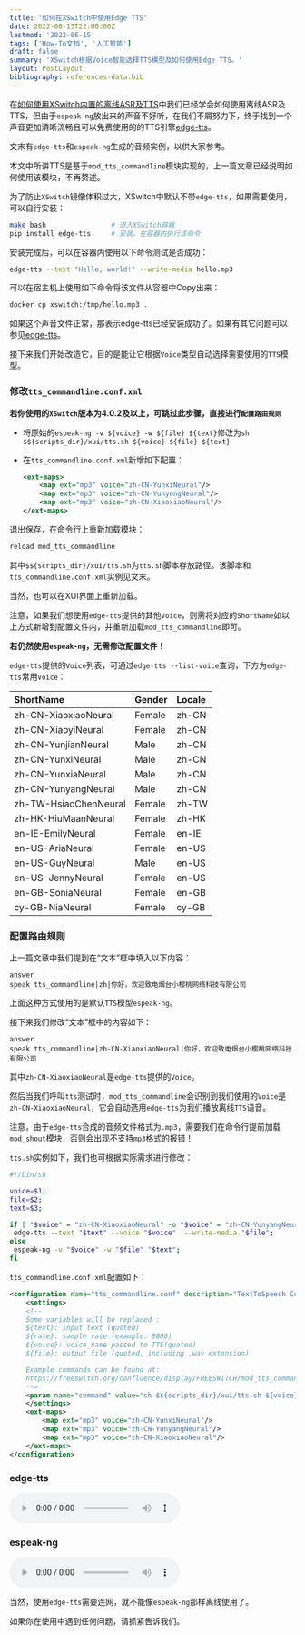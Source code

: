 ```yaml
---
title: '如何在XSwitch中使用Edge TTS'
date: 2022-06-15T22:00:00Z
lastmod: '2022-06-15'
tags: ['How-To文档', '人工智能']
draft: false
summary: 'XSwitch根据Voice智能选择TTS模型及如何使用Edge TTS。'
layout: PostLayout
bibliography: references-data.bib
---
```


在[如何使用XSwitch内置的离线ASR及TTS](https://xswitch.cn/pages/howto/offline-asr-tts/)中我们已经学会如何使用离线ASR及TTS，但由于`espeak-ng`放出来的声音不好听，在我们不屑努力下，终于找到一个声音更加清晰流畅且可以免费使用的的TTS引擎[edge-tts](https://github.com/rany2/edge-tts)。

文末有`edge-tts`和`espeak-ng`生成的音频实例，以供大家参考。

本文中所讲TTS是基于`mod_tts_commandline`模块实现的，上一篇文章已经说明如何使用该模块，不再赘述。  

为了防止`XSwitch`镜像体积过大，XSwitch中默认不带`edge-tts`，如果需要使用，可以自行安装：

```sh
make bash                # 进入XSwitch容器
pip install edge-tts     # 安装，在容器内执行该命令
```

安装完成后，可以在容器内使用以下命令测试是否成功：

```sh
edge-tts --text "Hello, world!" --write-media hello.mp3
```

可以在宿主机上使用如下命令将该文件从容器中Copy出来：

```sh
docker cp xswitch:/tmp/hello.mp3 .
```

如果这个声音文件正常，那表示edge-tts已经安装成功了。如果有其它问题可以参见[edge-tts](https://github.com/rany2/edge-tts)。

接下来我们开始改造它，目的是能让它根据`Voice`类型自动选择需要使用的`TTS`模型。  

### 修改`tts_commandline.conf.xml`  

**若你使用的`XSwitch`版本为4.0.2及以上，可跳过此步骤，直接进行`配置路由规则`**

- 将原始的`espeak-ng -v ${voice} -w ${file} ${text}`修改为`sh $${scripts_dir}/xui/tts.sh ${voice} ${file} ${text}`

- 在`tts_commandline.conf.xml`新增如下配置：

	```xml
	<ext-maps>
        <map ext="mp3" voice="zh-CN-YunxiNeural"/>
        <map ext="mp3" voice="zh-CN-YunyangNeural"/>
        <map ext="mp3" voice="zh-CN-XiaoxiaoNeural"/>
    </ext-maps>
	```
	

退出保存，在命令行上重新加载模块：
    
```sh
reload mod_tts_commandline
```
    
其中`$${scripts_dir}/xui/tts.sh`为`tts.sh`脚本存放路径。该脚本和`tts_commandline.conf.xml`实例见文末。
    
当然，也可以在XUI界面上重新加载。

注意，如果我们想使用`edge-tts`提供的其他`Voice`，则需将对应的`ShortName`如以上方式新增到配置文件内，并重新加载`mod_tts_commandline`即可。

**若仍然使用`espeak-ng`，无需修改配置文件！**
	
`edge-tts`提供的`Voice`列表，可通过`edge-tts --list-voice`查询，下方为`edge-tts`常用`Voice`：

|ShortName|Gender|Locale|
|:---------| :--- | :-------|
|zh-CN-XiaoxiaoNeural| Female |zh-CN|
|zh-CN-XiaoyiNeural| Female |zh-CN|
|zh-CN-YunjianNeural|Male| zh-CN |
|zh-CN-YunxiNeural|Male| zh-CN |
|zh-CN-YunxiaNeural|Male| zh-CN|
|zh-CN-YunyangNeural|Male|zh-CN|
|zh-TW-HsiaoChenNeural| Female |zh-TW|
|zh-HK-HiuMaanNeural| Female |zh-HK|
|en-IE-EmilyNeural| Female |en-IE|
|en-US-AriaNeural| Female |en-US|
|en-US-GuyNeural|Male|en-US|
|en-US-JennyNeural| Female |en-US|
|en-GB-SoniaNeural|Female|en-GB|
|cy-GB-NiaNeural|Female|cy-GB|
    
    
### 配置路由规则

上一篇文章中我们提到在“文本”框中填入以下内容：

```
answer
speak tts_commandline|zh|你好，欢迎致电烟台小樱桃网络科技有限公司
```

上面这种方式使用的是默认`TTS`模型`espeak-ng`。

接下来我们修改“文本”框中的内容如下：

```
answer
speak tts_commandline|zh-CN-XiaoxiaoNeural|你好，欢迎致电烟台小樱桃网络科技有限公司
```

其中`zh-CN-XiaoxiaoNeural`是`edge-tts`提供的`Voice`。

然后当我们呼叫`tts`测试时，`mod_tts_commandline`会识别到我们使用的`Voice`是`zh-CN-XiaoxiaoNeural`，它会自动选用`edge-tts`为我们播放离线`TTS`语音。

注意，由于`edge-tts`合成的音频文件格式为`.mp3`，需要我们在命令行提前加载`mod_shout`模块，否则会出现不支持`mp3`格式的报错！

`tts.sh`实例如下，我们也可根据实际需求进行修改：

```bash
#!/bin/sh

voice=$1;
file=$2;
text=$3;

if [ "$voice" = "zh-CN-XiaoxiaoNeural" -o "$voice" = "zh-CN-YunyangNeural" -o "$voice" = "zh-CN-XiaoxiaoNeural" ]; then
 edge-tts --text "$text" --voice "$voice"  --write-media "$file";
else
 espeak-ng -v "$voice" -w "$file" "$text";
fi
```

`tts_commandline.conf.xml`配置如下：

```xml
<configuration name="tts_commandline.conf" description="TextToSpeech Commandline configuration">
    <settings>
    <!--
    Some variables will be replaced :
    ${text}: input text (quoted)
    ${rate}: sample rate (example: 8000)
    ${voice}: voice_name passed to TTS(quoted)
    ${file}: output file (quoted, including .wav extension)

    Example commands can be found at:
    https://freeswitch.org/confluence/display/FREESWITCH/mod_tts_commandline#mod_tts_commandline-Examplecommands
    -->
    <param name="command" value="sh $${scripts_dir}/xui/tts.sh ${voice} ${file} ${text}"/>
    </settings>
    <ext-maps>
        <map ext="mp3" voice="zh-CN-YunxiNeural"/>
        <map ext="mp3" voice="zh-CN-YunyangNeural"/>
        <map ext="mp3" voice="zh-CN-XiaoxiaoNeural"/>
    </ext-maps>
</configuration>
```

### edge-tts

<audio controls name="edge-tts">
      <source src="/media/edge-tts.mp3" type="audio/mpeg"/>
</audio>

### espeak-ng

<audio controls name="espeak">
      <source src="/media/espeak.wav" type="audio/wav"/>
</audio>

当然，使用`edge-tts`需要连网，就不能像`espeak-ng`那样离线使用了。

如果你在使用中遇到任何问题，请抓紧告诉我们。
